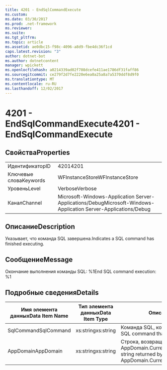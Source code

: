 ```yaml
---
title: 4201 - EndSqlCommandExecute
ms.custom: 
ms.date: 03/30/2017
ms.prod: .net-framework
ms.reviewer: 
ms.suite: 
ms.tgt_pltfrm: 
ms.topic: article
ms.assetid: ae0dbc15-f98c-4096-a8d9-fbe4dc36f1cd
caps.latest.revision: "3"
author: dotnet-bot
ms.author: dotnetcontent
manager: wpickett
ms.openlocfilehash: a0214339ad02f708dcefe411ae1786df31faff86
ms.sourcegitcommit: ce279f2d7fe2220e6ea0a25a8a7a5370ddf8d9f0
ms.translationtype: MT
ms.contentlocale: ru-RU
ms.lasthandoff: 12/02/2017
---
```

# <a name="4201---endsqlcommandexecute"></a><span data-ttu-id="30ba1-102">4201 - EndSqlCommandExecute</span><span class="sxs-lookup"><span data-stu-id="30ba1-102">4201 - EndSqlCommandExecute</span></span>
## <a name="properties"></a><span data-ttu-id="30ba1-103">Свойства</span><span class="sxs-lookup"><span data-stu-id="30ba1-103">Properties</span></span>  
  
|||  
|-|-|  
|<span data-ttu-id="30ba1-104">Идентификатор</span><span class="sxs-lookup"><span data-stu-id="30ba1-104">ID</span></span>|<span data-ttu-id="30ba1-105">4201</span><span class="sxs-lookup"><span data-stu-id="30ba1-105">4201</span></span>|  
|<span data-ttu-id="30ba1-106">Ключевые слова</span><span class="sxs-lookup"><span data-stu-id="30ba1-106">Keywords</span></span>|<span data-ttu-id="30ba1-107">WFInstanceStore</span><span class="sxs-lookup"><span data-stu-id="30ba1-107">WFInstanceStore</span></span>|  
|<span data-ttu-id="30ba1-108">Уровень</span><span class="sxs-lookup"><span data-stu-id="30ba1-108">Level</span></span>|<span data-ttu-id="30ba1-109">Verbose</span><span class="sxs-lookup"><span data-stu-id="30ba1-109">Verbose</span></span>|  
|<span data-ttu-id="30ba1-110">Канал</span><span class="sxs-lookup"><span data-stu-id="30ba1-110">Channel</span></span>|<span data-ttu-id="30ba1-111">Microsoft-Windows-Application Server-Applications/Debug</span><span class="sxs-lookup"><span data-stu-id="30ba1-111">Microsoft-Windows-Application Server-Applications/Debug</span></span>|  
  
## <a name="description"></a><span data-ttu-id="30ba1-112">Описание</span><span class="sxs-lookup"><span data-stu-id="30ba1-112">Description</span></span>  
 <span data-ttu-id="30ba1-113">Указывает, что команда SQL завершена.</span><span class="sxs-lookup"><span data-stu-id="30ba1-113">Indicates a SQL command has finished executing.</span></span>  
  
## <a name="message"></a><span data-ttu-id="30ba1-114">Сообщение</span><span class="sxs-lookup"><span data-stu-id="30ba1-114">Message</span></span>  
 <span data-ttu-id="30ba1-115">Окончание выполнения команды SQL: %1</span><span class="sxs-lookup"><span data-stu-id="30ba1-115">End SQL command execution: %1</span></span>  
  
## <a name="details"></a><span data-ttu-id="30ba1-116">Подробные сведения</span><span class="sxs-lookup"><span data-stu-id="30ba1-116">Details</span></span>  
  
|<span data-ttu-id="30ba1-117">Имя элемента данных</span><span class="sxs-lookup"><span data-stu-id="30ba1-117">Data Item Name</span></span>|<span data-ttu-id="30ba1-118">Тип элемента данных</span><span class="sxs-lookup"><span data-stu-id="30ba1-118">Data Item Type</span></span>|<span data-ttu-id="30ba1-119">Описание</span><span class="sxs-lookup"><span data-stu-id="30ba1-119">Description</span></span>|  
|--------------------|--------------------|-----------------|  
|<span data-ttu-id="30ba1-120">SqlCommand</span><span class="sxs-lookup"><span data-stu-id="30ba1-120">SqlCommand</span></span>|<span data-ttu-id="30ba1-121">xs:string</span><span class="sxs-lookup"><span data-stu-id="30ba1-121">xs:string</span></span>|<span data-ttu-id="30ba1-122">Команда SQL, которая была выполнена.</span><span class="sxs-lookup"><span data-stu-id="30ba1-122">The SQL command that was executed.</span></span>|  
|<span data-ttu-id="30ba1-123">AppDomain</span><span class="sxs-lookup"><span data-stu-id="30ba1-123">AppDomain</span></span>|<span data-ttu-id="30ba1-124">xs:string</span><span class="sxs-lookup"><span data-stu-id="30ba1-124">xs:string</span></span>|<span data-ttu-id="30ba1-125">Строка, возвращаемая AppDomain.CurrentDomain.FriendlyName.</span><span class="sxs-lookup"><span data-stu-id="30ba1-125">The string returned by AppDomain.CurrentDomain.FriendlyName.</span></span>|
